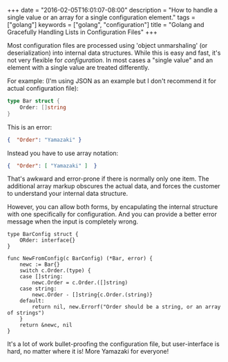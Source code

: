+++
date = "2016-02-05T16:01:07-08:00"
description = "How to handle a single value or an array for a single configuration element."
tags = ["golang"]
keywords = ["golang", "configuration"]
title = "Golang and Gracefully Handling Lists in Configuration Files"
+++

Most configuration files are processed using 'object unmarshaling' (or
deserialization) into internal data structures.  While this is easy
and fast, it's not very flexible for *configuration*.  In most cases
a "single value" and an element with a single value are treated
differently. <!--more-->

For example: (I'm using JSON as an example but I don't
recommend it for actual configuration file):

```go
type Bar struct {
    Order: []string
}
```

This is an error:

```json
{  "Order": "Yamazaki" }
```


Instead you have to use array notation:

```json
{  "Order": [ "Yamazaki" ]  }
```

That's awkward and error-prone if there is normally only one item.
The additional array markup obscures the actual data, and forces the
customer to understand your internal data structure.

However, you can allow both forms, by encapulating the internal
structure with one specifically for configuration.  And you can
provide a better error message when the input is completely wrong.


```
type BarConfig struct {
    ORder: interface{}
}

func NewFromConfig(c BarConfig) (*Bar, error) {
    newc := Bar{}
    switch c.Order.(type) {
    case []string:
        newc.Order = c.Order.([]string)
    case string:
        newc.Order - []string{c.Order.(string)}
    default:
        return nil, new.Errorf("Order should be a string, or an array of strings")
    }
    return &newc, nil
}
```

It's a lot of work bullet-proofing the configuration file, but
user-interface is hard, no matter where it is!  More Yamazaki for
everyone!


